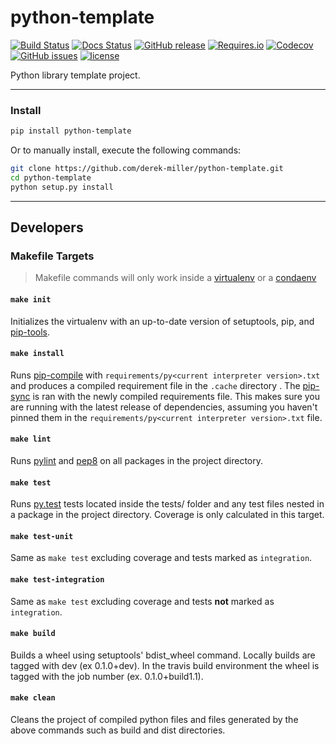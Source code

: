 # python-template
[![Build Status](https://img.shields.io/travis/derek-miller/python-template.svg)](https://travis-ci.org/derek-miller/python-template)
[![Docs Status](https://readthedocs.org/projects/python-template2/badge/?version=latest)](http://python-template2.readthedocs.io/en/latest/?badge=latest)
[![GitHub release](https://img.shields.io/pypi/v/python-template.svg)](https://pypi.python.org/pypi/python-template/)
[![Requires.io](https://img.shields.io/requires/github/derek-miller/python-template.svg)](https://requires.io/github/derek-miller/python-template/requirements/?branch=master)
[![Codecov](https://img.shields.io/codecov/c/github/derek-miller/python-template.svg)](https://codecov.io/gh/derek-miller/python-template)
[![GitHub issues](https://img.shields.io/github/issues/derek-miller/python-template.svg)](https://github.com/derek-miller/python-template/issues)
[![license](https://img.shields.io/github/license/derek-miller/python-template.svg)](https://github.com/derek-miller/python-template/blob/master/LICENSE)

Python library template project.
***

### Install

```bash
pip install python-template
```

Or to manually install, execute the following commands:
```bash
git clone https://github.com/derek-miller/python-template.git
cd python-template
python setup.py install
```
***

## Developers

### Makefile Targets

> Makefile commands will only work inside a [virtualenv](https://virtualenv.pypa.io/en/latest/) or a
[condaenv](http://conda.pydata.org/docs/using/envs.html)

#### `make init`

Initializes the virtualenv with an up-to-date version of setuptools, pip, and
[pip-tools](https://github.com/nvie/pip-tools/).

#### `make install`

Runs [pip-compile] with `requirements/py<current interpreter version>.txt` and produces a compiled requirement file in
the `.cache` directory . The [pip-sync] is ran with the newly compiled requirements file. This makes sure you are
running with the latest release of dependencies, assuming you haven't pinned them in the
`requirements/py<current interpreter version>.txt` file.

#### `make lint`

Runs [pylint] and [pep8] on all packages in the project directory.

#### `make test`

Runs [py.test] tests located inside the tests/ folder and any test files nested in a package in the project directory.
Coverage is only calculated in this target.

#### `make test-unit`

Same as `make test` excluding coverage and tests marked as `integration`.

#### `make test-integration`

Same as `make test` excluding coverage and tests **not** marked as `integration`.

#### `make build`

Builds a wheel using setuptools' bdist_wheel command. Locally builds are tagged with dev (ex 0.1.0+dev). In the travis
build environment the wheel is tagged with the job number (ex. 0.1.0+build1.1).

#### `make clean`

Cleans the project of compiled python files and files generated by the above commands such as build and dist directories.


[pylint]: https://www.pylint.org/
[pep8]: https://pep8.readthedocs.io/en/latest/
[py.test]: http://pytest.org/latest/
[pip-tools]: https://github.com/nvie/pip-tools/#pip-tools--pip-compile--pip-sync
[pip-compile]: https://github.com/nvie/pip-tools/#example-usage-for-pip-compile
[pip-sync]: https://github.com/nvie/pip-tools/#example-usage-for-pip-sync
